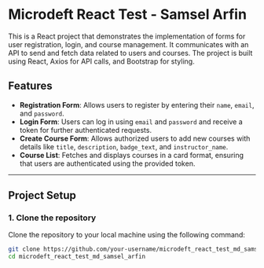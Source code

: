 # Microdeft React Test - Samsel Arfin

This is a React project that demonstrates the implementation of forms for user registration, login, and course management. It communicates with an API to send and fetch data related to users and courses. The project is built using React, Axios for API calls, and Bootstrap for styling.

## Features

- **Registration Form**: Allows users to register by entering their `name`, `email`, and `password`.
- **Login Form**: Users can log in using `email` and `password` and receive a token for further authenticated requests.
- **Create Course Form**: Allows authorized users to add new courses with details like `title`, `description`, `badge_text`, and `instructor_name`.
- **Course List**: Fetches and displays courses in a card format, ensuring that users are authenticated using the provided token.

---

## Project Setup

### 1. Clone the repository

Clone the repository to your local machine using the following command:

```bash
git clone https://github.com/your-username/microdeft_react_test_md_samsel_arfin.git
cd microdeft_react_test_md_samsel_arfin
